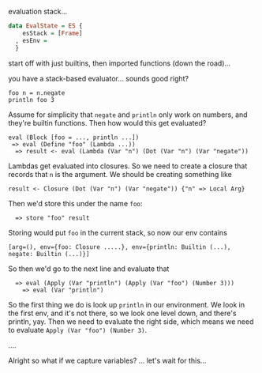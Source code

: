 evaluation stack...

```haskell
data EvalState = ES {
    esStack = [Frame]
  , esEnv = 
  }
```

start off with just builtins, then imported functions (down the road)...


you have a stack-based evaluator... sounds good right?

```
foo n = n.negate
println foo 3
```

Assume for simplicity that `negate` and `println` only work on numbers, and they're builtin functions. Then how would this get evaluated?

```
eval (Block [foo = ..., println ...])
 => eval (Define "foo" (Lambda ...))
  => result <- eval (Lambda (Var "n") (Dot (Var "n") (Var "negate"))
```

Lambdas get evaluated into closures. So we need to create a closure that records that `n` is the argument. We should be creating something like 

```
result <- Closure (Dot (Var "n") (Var "negate")) {"n" => Local Arg}
```

Then we'd store this under the name `foo`:

```
  => store "foo" result
```

Storing would put `foo` in the current stack, so now our env contains

```
[arg=(), env={foo: Closure .....}, env={println: Builtin (...), negate: Builtin (...)}]
```

So then we'd go to the next line and evaluate that

```
  => eval (Apply (Var "println") (Apply (Var "foo") (Number 3)))
    => eval (Var "println")
```

So the first thing we do is look up `println` in our environment. We look in the first env, and it's not there, so we look one level down, and there's println, yay. Then we need to evaluate the right side, which means we need to evaluate `Apply (Var "foo") (Number 3)`.

....

Alright so what if we capture variables? ... let's wait for this...
